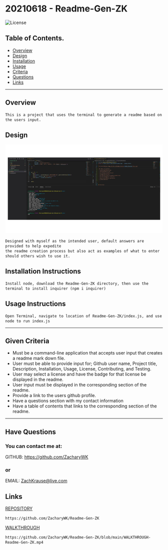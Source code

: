 # 20210618 - Readme-Gen-ZK 

![License](https://img.shields.io/badge/License-Unlicense-red.svg)

 ## Table of Contents.
 * [Overview](#overview)
 * [Design](#overview)
 * [Installation](#overview)
 * [Usage](#overview)
 * [Criteria](#given-criteria)
 * [Questions](#have-questions)
 * [Links](#links)
---


## Overview 
    This is a project that uses the terminal to generate a readme based on the users input.

## Design
![image](./img/image1.png)

    Designed with myself as the intended user, default answers are provided to help expedite 
    the readme creation process but also act as examples of what to enter should others wish to use it.

## Installation Instructions
    Install node, download the Readme-Gen-ZK directory, then use the terminal to install inquirer (npm i inquirer)

## Usage Instructions
    Open Terminal, navigate to location of Readme-Gen-ZK/index.js, and use node to run index.js

---
## Given Criteria
* Must be a command-line application that accepts user input that creates a readme mark down file. 
* User must be able to provide input for; Github user name, Project title, Description, Installation, Usage, License, Contributing, and Testing.
* User may select a license and have the badge for that license be displayed in the readme.
* User input must be displayed in the corresponding section of the readme.
* Provide a link to the users github profile.
* Have a questions section with my contact information
* Have a table of contents that links to the corresponding section of the readme.


---
## Have Questions
### You can contact me at:

GITHUB: <https://github.com/ZacharyWK>

### or

EMAIL: <ZachKrause@live.com>


## Links
[REPOSITORY](https://github.com/ZacharyWK/Readme-Gen-ZK)
```
https://github.com/ZacharyWK/Readme-Gen-ZK
```

[WALKTHROUGH](https://github.com/ZacharyWK/Readme-Gen-ZK/blob/main/WALKTHROUGH-Readme-Gen-ZK.mp4)
```
https://github.com/ZacharyWK/Readme-Gen-ZK/blob/main/WALKTHROUGH-Readme-Gen-ZK.mp4
```
